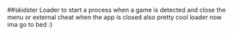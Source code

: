 ##skidster
Loader to start a process when a game is detected and close the menu or external cheat when the app is closed also pretty cool loader now ima go to bed :)
